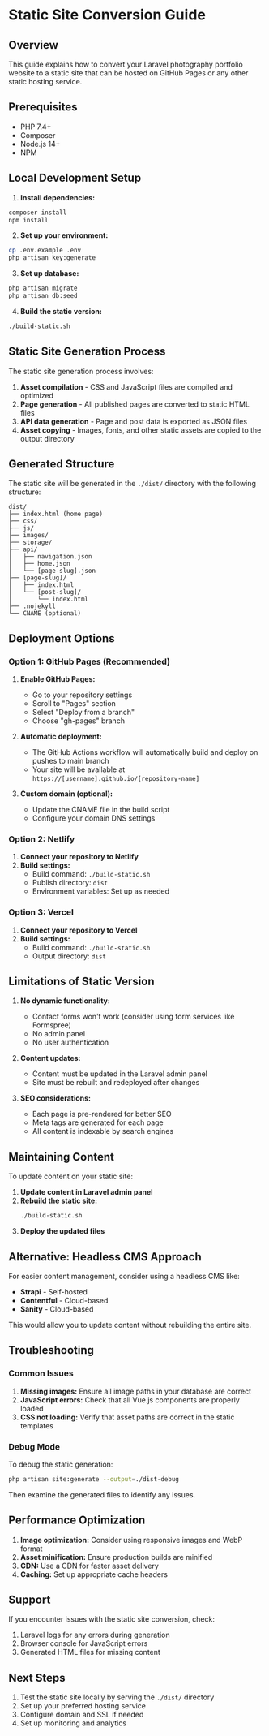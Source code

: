 # Static Site Conversion Guide

## Overview

This guide explains how to convert your Laravel photography portfolio website to a static site that can be hosted on GitHub Pages or any other static hosting service.

## Prerequisites

- PHP 7.4+
- Composer
- Node.js 14+
- NPM

## Local Development Setup

1. **Install dependencies:**
```bash
composer install
npm install
```

2. **Set up your environment:**
```bash
cp .env.example .env
php artisan key:generate
```

3. **Set up database:**
```bash
php artisan migrate
php artisan db:seed
```

4. **Build the static version:**
```bash
./build-static.sh
```

## Static Site Generation Process

The static site generation process involves:

1. **Asset compilation** - CSS and JavaScript files are compiled and optimized
2. **Page generation** - All published pages are converted to static HTML files
3. **API data generation** - Page and post data is exported as JSON files
4. **Asset copying** - Images, fonts, and other static assets are copied to the output directory

## Generated Structure

The static site will be generated in the `./dist/` directory with the following structure:

```
dist/
├── index.html (home page)
├── css/
├── js/
├── images/
├── storage/
├── api/
│   ├── navigation.json
│   ├── home.json
│   └── [page-slug].json
├── [page-slug]/
│   ├── index.html
│   └── [post-slug]/
│       └── index.html
├── .nojekyll
└── CNAME (optional)
```

## Deployment Options

### Option 1: GitHub Pages (Recommended)

1. **Enable GitHub Pages:**
   - Go to your repository settings
   - Scroll to "Pages" section
   - Select "Deploy from a branch"
   - Choose "gh-pages" branch

2. **Automatic deployment:**
   - The GitHub Actions workflow will automatically build and deploy on pushes to main branch
   - Your site will be available at `https://[username].github.io/[repository-name]`

3. **Custom domain (optional):**
   - Update the CNAME file in the build script
   - Configure your domain DNS settings

### Option 2: Netlify

1. **Connect your repository to Netlify**
2. **Build settings:**
   - Build command: `./build-static.sh`
   - Publish directory: `dist`
   - Environment variables: Set up as needed

### Option 3: Vercel

1. **Connect your repository to Vercel**
2. **Build settings:**
   - Build command: `./build-static.sh`
   - Output directory: `dist`

## Limitations of Static Version

1. **No dynamic functionality:**
   - Contact forms won't work (consider using form services like Formspree)
   - No admin panel
   - No user authentication

2. **Content updates:**
   - Content must be updated in the Laravel admin panel
   - Site must be rebuilt and redeployed after changes

3. **SEO considerations:**
   - Each page is pre-rendered for better SEO
   - Meta tags are generated for each page
   - All content is indexable by search engines

## Maintaining Content

To update content on your static site:

1. **Update content in Laravel admin panel**
2. **Rebuild the static site:**
   ```bash
   ./build-static.sh
   ```
3. **Deploy the updated files**

## Alternative: Headless CMS Approach

For easier content management, consider using a headless CMS like:
- **Strapi** - Self-hosted
- **Contentful** - Cloud-based
- **Sanity** - Cloud-based

This would allow you to update content without rebuilding the entire site.

## Troubleshooting

### Common Issues

1. **Missing images:** Ensure all image paths in your database are correct
2. **JavaScript errors:** Check that all Vue.js components are properly loaded
3. **CSS not loading:** Verify that asset paths are correct in the static templates

### Debug Mode

To debug the static generation:

```bash
php artisan site:generate --output=./dist-debug
```

Then examine the generated files to identify any issues.

## Performance Optimization

1. **Image optimization:** Consider using responsive images and WebP format
2. **Asset minification:** Ensure production builds are minified
3. **CDN:** Use a CDN for faster asset delivery
4. **Caching:** Set up appropriate cache headers

## Support

If you encounter issues with the static site conversion, check:
1. Laravel logs for any errors during generation
2. Browser console for JavaScript errors
3. Generated HTML files for missing content

## Next Steps

1. Test the static site locally by serving the `./dist/` directory
2. Set up your preferred hosting service
3. Configure domain and SSL if needed
4. Set up monitoring and analytics
